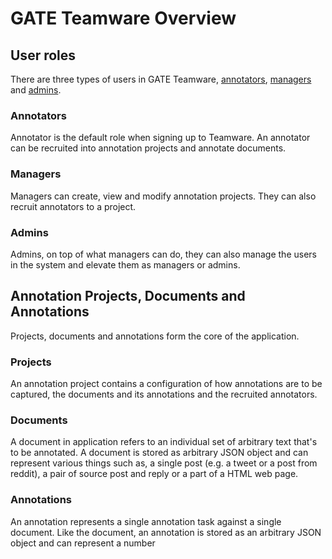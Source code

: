 # GATE Teamware Overview

## User roles

There are three types of users in GATE Teamware, [annotators](#annotators), [managers](#managers) 
and [admins](#admins). 

### Annotators

Annotator is the default role when signing up to Teamware. An annotator can be recruited into 
annotation projects and annotate documents. 


### Managers

Managers can create, view and modify annotation projects. They can also recruit annotators to a project.

### Admins

Admins, on top of what managers can do, they can also manage the users in the system and elevate them as
managers or admins.

## Annotation Projects, Documents and Annotations

Projects, documents and annotations form the core of the application.

### Projects

An annotation project contains a configuration of how annotations are to be captured, the documents and its
annotations and the recruited annotators.


### Documents

A document in application refers to an individual set of arbitrary text that's to be annotated. A document 
is stored as arbitrary JSON object and can represent various things such as, a single post (e.g. a tweet 
or a post from reddit), a pair of source post and reply or a part of a HTML web page.


### Annotations

An annotation represents a single annotation task against a single document. Like the document,
an annotation is stored as an arbitrary JSON object and can represent a number 


